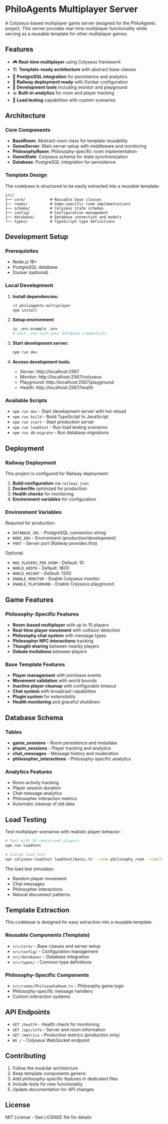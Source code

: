 # PhiloAgents Multiplayer Server

A Colyseus-based multiplayer game server designed for the PhiloAgents project. This server provides real-time multiplayer functionality while serving as a reusable template for other multiplayer games.

## Features

- 🎮 **Real-time multiplayer** using Colyseus framework
- 🏗️ **Template-ready architecture** with abstract base classes
- 🐘 **PostgreSQL integration** for persistence and analytics
- 🚂 **Railway deployment ready** with Docker configuration
- 🔧 **Development tools** including monitor and playground
- 📊 **Built-in analytics** for room and player tracking
- 🧪 **Load testing** capabilities with custom scenarios

## Architecture

### Core Components

- **BaseRoom**: Abstract room class for template reusability
- **GameServer**: Main server setup with middleware and monitoring
- **PhilosophyRoom**: Philosophy-specific room implementation
- **GameState**: Colyseus schema for state synchronization
- **Database**: PostgreSQL integration for persistence

### Template Design

The codebase is structured to be easily extracted into a reusable template:

```
src/
├── core/           # Reusable base classes
├── rooms/          # Game-specific room implementations
├── schema/         # Colyseus state schemas
├── config/         # Configuration management
├── database/       # Database connection and models
└── types/          # TypeScript type definitions
```

## Development Setup

### Prerequisites

- Node.js 18+
- PostgreSQL database
- Docker (optional)

### Local Development

1. **Install dependencies:**
   ```bash
   cd philoagents-multiplayer
   npm install
   ```

2. **Setup environment:**
   ```bash
   cp .env.example .env
   # Edit .env with your database credentials
   ```

3. **Start development server:**
   ```bash
   npm run dev
   ```

4. **Access development tools:**
   - Server: http://localhost:2567
   - Monitor: http://localhost:2567/colyseus
   - Playground: http://localhost:2567/playground
   - Health: http://localhost:2567/health

### Available Scripts

- `npm run dev` - Start development server with hot reload
- `npm run build` - Build TypeScript to JavaScript
- `npm run start` - Start production server
- `npm run loadtest` - Run load testing scenarios
- `npm run db:migrate` - Run database migrations

## Deployment

### Railway Deployment

This project is configured for Railway deployment:

1. **Build configuration** via `railway.json`
2. **Dockerfile** optimized for production
3. **Health checks** for monitoring
4. **Environment variables** for configuration

### Environment Variables

Required for production:

- `DATABASE_URL` - PostgreSQL connection string
- `NODE_ENV` - Environment (production/development)
- `PORT` - Server port (Railway provides this)

Optional:

- `MAX_PLAYERS_PER_ROOM` - Default: 10
- `WORLD_WIDTH` - Default: 1600
- `WORLD_HEIGHT` - Default: 1200
- `ENABLE_MONITOR` - Enable Colyseus monitor
- `ENABLE_PLAYGROUND` - Enable Colyseus playground

## Game Features

### Philosophy-Specific Features

- **Room-based multiplayer** with up to 10 players
- **Real-time player movement** with collision detection
- **Philosophy chat system** with message types
- **Philosopher NPC interactions** tracking
- **Thought sharing** between nearby players
- **Debate invitations** between players

### Base Template Features

- **Player management** with join/leave events
- **Movement validation** with world bounds
- **Inactive player cleanup** with configurable timeout
- **Chat system** with broadcast capabilities
- **Plugin system** for extensibility
- **Health monitoring** and graceful shutdown

## Database Schema

### Tables

- **game_sessions** - Room persistence and metadata
- **player_sessions** - Player tracking and analytics
- **chat_messages** - Message history and moderation
- **philosopher_interactions** - Philosophy-specific analytics

### Analytics Features

- Room activity tracking
- Player session duration
- Chat message analytics
- Philosopher interaction metrics
- Automatic cleanup of old data

## Load Testing

Test multiplayer scenarios with realistic player behavior:

```bash
# Test with 10 concurrent players
npm run loadtest

# Custom load test
npx colyseus-loadtest loadtest/basic.ts --room philosophy_room --numClients 20
```

The load test simulates:
- Random player movement
- Chat messages
- Philosopher interactions
- Natural disconnect patterns

## Template Extraction

This codebase is designed for easy extraction into a reusable template:

### Reusable Components (Template)

- `src/core/` - Base classes and server setup
- `src/config/` - Configuration management
- `src/database/` - Database integration
- `src/types/` - Common type definitions

### Philosophy-Specific Components

- `src/rooms/PhilosophyRoom.ts` - Philosophy game logic
- Philosophy-specific message handlers
- Custom interaction systems

## API Endpoints

- `GET /health` - Health check for monitoring
- `GET /api/info` - Server and room information
- `GET /metrics` - Production metrics (production only)
- `WS /` - Colyseus WebSocket endpoint

## Contributing

1. Follow the modular architecture
2. Keep template components generic
3. Add philosophy-specific features in dedicated files
4. Include tests for new functionality
5. Update documentation for API changes

## License

MIT License - See LICENSE file for details